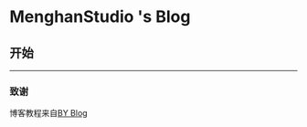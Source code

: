 



# MenghanStudio 's Blog



## 开始









---


### 致谢

博客教程来自[BY Blog](https://github.com/qiubaiying/qiubaiying.github.io)



